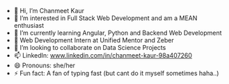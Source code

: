 - 👋 Hi, I’m Chanmeet Kaur 
- 👀 I’m interested in Full Stack Web Development and am a MEAN enthusiast
- 🌱 I’m currently learning Angular, Python and Backend Web Development
- 🏢 Web Development Intern at Unified Mentor and Zeber
- 💞️ I’m looking to collaborate on Data Science Projects
- 📫 LinkedIn: www.linkedin.com/in/chanmeet-kaur-98a407260
- 😄 Pronouns: she/her
- ⚡ Fun fact: A fan of typing fast (but cant do it myself sometimes haha..) 

<!---
chanmeet01/chanmeet01 is a ✨ special ✨ repository because its `README.md` (this file) appears on your GitHub profile.
You can click the Preview link to take a look at your changes.
--->
